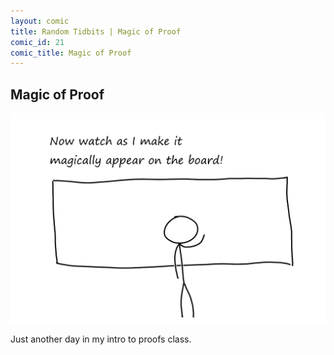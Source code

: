 ```yaml
---
layout: comic
title: Random Tidbits | Magic of Proof
comic_id: 21
comic_title: Magic of Proof
---
```


## Magic of Proof

<img id="img21" src="/assets/images/21.png">

Just another day in my intro to proofs class.
